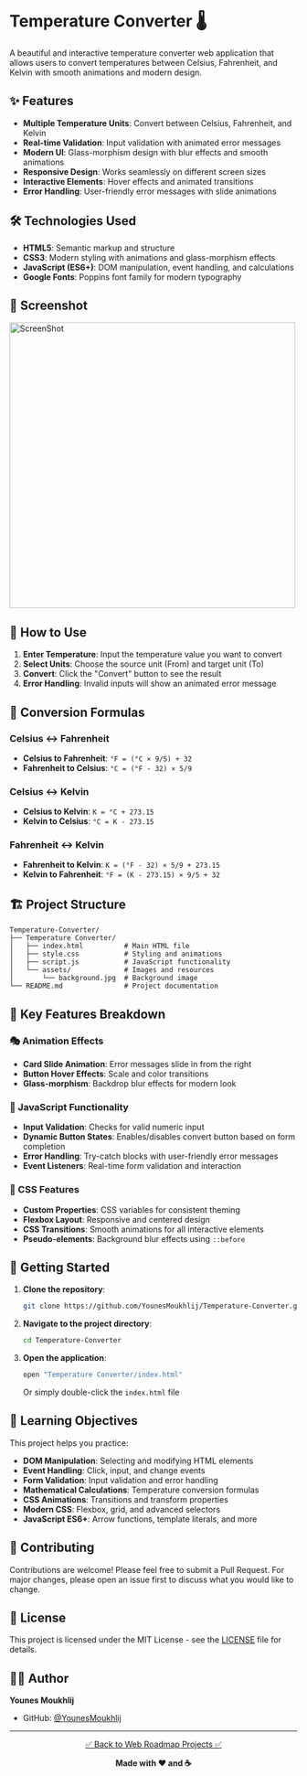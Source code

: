 # Temperature Converter 🌡️

A beautiful and interactive temperature converter web application that allows users to convert temperatures between Celsius, Fahrenheit, and Kelvin with smooth animations and modern design.

## ✨ Features

- **Multiple Temperature Units**: Convert between Celsius, Fahrenheit, and Kelvin
- **Real-time Validation**: Input validation with animated error messages
- **Modern UI**: Glass-morphism design with blur effects and smooth animations
- **Responsive Design**: Works seamlessly on different screen sizes
- **Interactive Elements**: Hover effects and animated transitions
- **Error Handling**: User-friendly error messages with slide animations

## 🛠️ Technologies Used

- **HTML5**: Semantic markup and structure
- **CSS3**: Modern styling with animations and glass-morphism effects
- **JavaScript (ES6+)**: DOM manipulation, event handling, and calculations
- **Google Fonts**: Poppins font family for modern typography

## 📱 Screenshot

<img src="./assets/screenshot1.png" alt="ScreenShot" width="500">

## 🎯 How to Use

1. **Enter Temperature**: Input the temperature value you want to convert
2. **Select Units**: Choose the source unit (From) and target unit (To)
3. **Convert**: Click the "Convert" button to see the result
4. **Error Handling**: Invalid inputs will show an animated error message

## 🧮 Conversion Formulas

### Celsius ↔ Fahrenheit
- **Celsius to Fahrenheit**: `°F = (°C × 9/5) + 32`
- **Fahrenheit to Celsius**: `°C = (°F - 32) × 5/9`

### Celsius ↔ Kelvin
- **Celsius to Kelvin**: `K = °C + 273.15`
- **Kelvin to Celsius**: `°C = K - 273.15`

### Fahrenheit ↔ Kelvin
- **Fahrenheit to Kelvin**: `K = (°F - 32) × 5/9 + 273.15`
- **Kelvin to Fahrenheit**: `°F = (K - 273.15) × 9/5 + 32`

## 🏗️ Project Structure

```
Temperature-Converter/
├── Temperature Converter/
│   ├── index.html          # Main HTML file
│   ├── style.css           # Styling and animations
│   ├── script.js           # JavaScript functionality
│   └── assets/             # Images and resources
│       └── background.jpg  # Background image
└── README.md               # Project documentation
```

## 🎨 Key Features Breakdown

### 🎭 Animation Effects
- **Card Slide Animation**: Error messages slide in from the right
- **Button Hover Effects**: Scale and color transitions
- **Glass-morphism**: Backdrop blur effects for modern look

### 🔧 JavaScript Functionality
- **Input Validation**: Checks for valid numeric input
- **Dynamic Button States**: Enables/disables convert button based on form completion
- **Error Handling**: Try-catch blocks with user-friendly error messages
- **Event Listeners**: Real-time form validation and interaction

### 🎨 CSS Features
- **Custom Properties**: CSS variables for consistent theming
- **Flexbox Layout**: Responsive and centered design
- **CSS Transitions**: Smooth animations for all interactive elements
- **Pseudo-elements**: Background blur effects using `::before`

## 🚀 Getting Started

1. **Clone the repository**:
   ```bash
   git clone https://github.com/YounesMoukhlij/Temperature-Converter.git
   ```

2. **Navigate to the project directory**:
   ```bash
   cd Temperature-Converter
   ```

3. **Open the application**:
   ```bash
   open "Temperature Converter/index.html"
   ```
   Or simply double-click the `index.html` file

## 🌟 Learning Objectives

This project helps you practice:

- **DOM Manipulation**: Selecting and modifying HTML elements
- **Event Handling**: Click, input, and change events
- **Form Validation**: Input validation and error handling
- **Mathematical Calculations**: Temperature conversion formulas
- **CSS Animations**: Transitions and transform properties
- **Modern CSS**: Flexbox, grid, and advanced selectors
- **JavaScript ES6+**: Arrow functions, template literals, and more

## 🤝 Contributing

Contributions are welcome! Please feel free to submit a Pull Request. For major changes, please open an issue first to discuss what you would like to change.

## 📝 License

This project is licensed under the MIT License - see the [LICENSE](LICENSE) file for details.

## 👨‍💻 Author

**Younes Moukhlij**
- GitHub: [@YounesMoukhlij](https://github.com/YounesMoukhlij)

---

<div align="center">

[✅ Back to Web Roadmap Projects ✅](https://github.com/YounesMoukhlij/web-roadmap-projects)

**Made with ❤️ and ☕**

</div>
